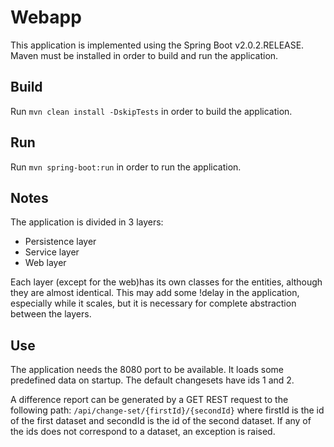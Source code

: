 # Webapp

This application is implemented using the Spring Boot v2.0.2.RELEASE.
Maven must be installed in order to build and run the application.

## Build

Run `mvn clean install -DskipTests` in order to build the application.

## Run

Run `mvn spring-boot:run` in order to run the application.

## Notes

The application is divided in 3 layers:
- Persistence layer
- Service layer
- Web layer

Each layer (except for the web)has its own classes for the entities, although they are almost identical.
This may add some !delay in the application, especially while it scales,
but it is necessary for complete abstraction between the layers.

## Use

The application needs the 8080 port to be available.
It loads some predefined data on startup.
The default changesets have ids 1 and 2.

A difference report can be generated
by a GET REST request to the following path:
`/api/change-set/{firstId}/{secondId}`
where firstId is the id of the first dataset and secondId is the id of the second dataset.
If any of the ids does not correspond to a dataset, an exception is raised.
